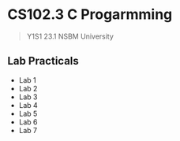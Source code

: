 # CS102.3 C Progarmming 
> Y1S1 23.1 NSBM University
## Lab Practicals
- Lab 1
- Lab 2
- Lab 3
- Lab 4
- Lab 5
- Lab 6
- Lab 7
